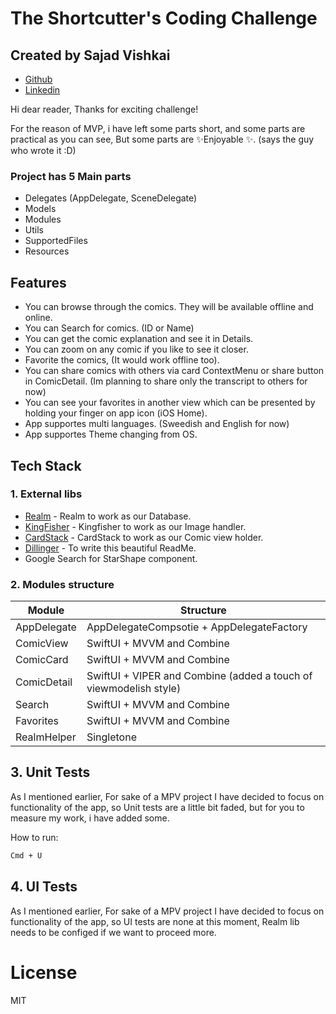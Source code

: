 # The Shortcutter's Coding Challenge
## Created by Sajad Vishkai

- [Github][github-url]
- [Linkedin][linkedin-url]

Hi dear reader,
Thanks for exciting challenge!

For the reason of MVP, i have left some parts short, and some parts are practical as you can see,
But some parts are ✨Enjoyable ✨.
(says the guy who wrote it :D)

### Project has 5 Main parts
- Delegates (AppDelegate, SceneDelegate)
- Models
- Modules
- Utils
- SupportedFiles
- Resources

## Features

- You can browse through the comics. They will be available offline and online.
- You can Search for comics. (ID or Name)
- You can get the comic explanation and see it in Details. 
- You can zoom on any comic if you like to see it closer.
- Favorite the comics, (It would work offline too).
- You can share comics with others via card ContextMenu or share button in ComicDetail. (Im planning to share only the transcript to others for now)
- You can see your favorites in another view which can be presented by holding your finger on app icon (iOS Home).
- App supportes multi languages. (Sweedish and English for now)
- App supportes Theme changing from OS.

## Tech Stack

### 1. External libs
- [Realm][realm-url] - Realm to work as our Database.
- [KingFisher][kingfisher-url] - Kingfisher to work as our Image handler.
- [CardStack][cardstack-url] - CardStack to work as our Comic view holder.
- [Dillinger][dillinger-url] - To write this beautiful ReadMe.
- Google Search for StarShape component.

### 2. Modules structure

| Module | Structure |
| ------ | ------ |
| AppDelegate | AppDelegateCompsotie + AppDelegateFactory |
| ComicView | SwiftUI + MVVM and Combine |
| ComicCard | SwiftUI + MVVM and Combine |
| ComicDetail | SwiftUI + VIPER and Combine (added a touch of viewmodelish style) |
| Search | SwiftUI + MVVM and Combine |
| Favorites | SwiftUI + MVVM and Combine |
| RealmHelper | Singletone |

## 3. Unit Tests

As I mentioned earlier, For sake of a MPV project I have decided to focus on functionality of the app, so Unit tests are a little bit faded, but for you to measure my work, i have added some.

How to run:
```sh
Cmd + U
```
## 4. UI Tests

As I mentioned earlier, For sake of a MPV project I have decided to focus on functionality of the app, so UI tests are none at this moment, Realm lib needs to be configed if we want to proceed more.

# License

MIT

   [github-url]: <https://www.github.com/sajacl>
   [linkedin-url]: <https://www.linkedin.com/in/sajacl/>
   [realm-url]: <https://github.com/realm/realm-swift>
   [kingfisher-url]: <https://github.com/onevcat/Kingfisher>
   [cardstack-url]: <https://github.com/nhoogendoorn/CardStack>
   [dillinger-url]: <https://dillinger.io/>
